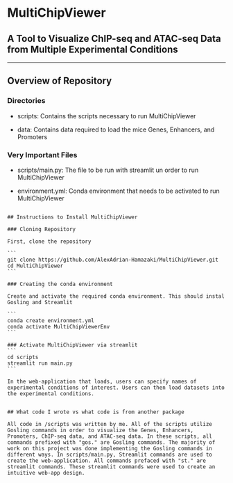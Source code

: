 # MultiChipViewer
## A Tool to Visualize ChIP-seq and ATAC-seq Data from Multiple Experimental Conditions

---------------------------------------

## Overview of Repository

### Directories

 + scripts: Contains the scripts necessary to run MultiChipViewer
 
 + data: Contains data required to load the mice Genes, Enhancers, and Promoters
 
### Very Important Files

 + scripts/main.py: The file to be run with streamlit un order to run MultiChipViewer
 
 + environment.yml: Conda environment that needs to be activated to run MultiChipViewer
 
~~~~~~~~~~~~~~~~~~~~~~~~~~~~
 
## Instructions to Install MultiChipViewer
 
### Cloning Repository
 
First, clone the repository
 
```
git clone https://github.com/AlexAdrian-Hamazaki/MultiChipViewer.git
cd MultiChipViewer
```
 
### Creating the conda environment

Create and activate the required conda environment. This should instal Gosling and Streamlit

```
conda create environment.yml
conda activate MultiChipViewerEnv
```

### Activate MultiChipViewer via streamlit
```
cd scripts
streamlit run main.py
```

In the web-application that loads, users can specify names of experimental conditions of interest. Users can then load datasets into the experimental conditions.


## What code I wrote vs what code is from another package

All code in /scripts was written by me. All of the scripts utilize Gosling commands in order to visualize the Genes, Enhancers, Promoters, ChIP-seq data, and ATAC-seq data. In these scripts, all commands prefixed with "gos." are Gosling commands. The majority of work on this project was done implementing the Gosling commands in different ways. In scripts/main.py, Streamlit commands are used to create the web-application. All commands prefaced with "st." are streamlit commands. These streamlit commands were used to create an intuitive web-app design. 


